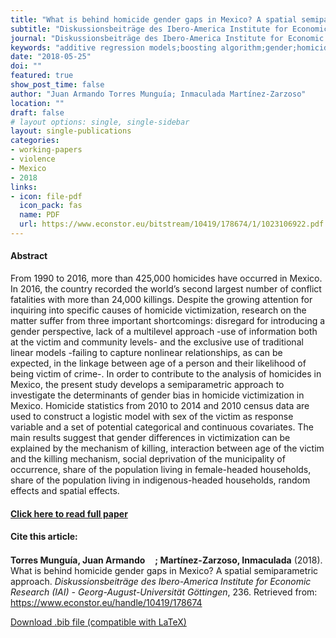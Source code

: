 ```yaml
---
title: "What is behind homicide gender gaps in Mexico? A spatial semiparametric approach"
subtitle: "Diskussionsbeiträge des Ibero-America Institute for Economic Research (IAI) - Georg-August-Universität Göttingen" 
journal: "Diskussionsbeiträge des Ibero-America Institute for Economic Research (IAI) - Georg-August-Universität Göttingen" 
keywords: "additive regression models;boosting algorithm;gender;homicide;Mexico" 
date: "2018-05-25"
doi: ""
featured: true
show_post_time: false
author: "Juan Armando Torres Munguía; Inmaculada Martínez-Zarzoso"
location: ""
draft: false
# layout options: single, single-sidebar
layout: single-publications
categories:
- working-papers
- violence
- Mexico
- 2018
links:
- icon: file-pdf
  icon_pack: fas
  name: PDF
  url: https://www.econstor.eu/bitstream/10419/178674/1/1023106922.pdf
---
```


 


<h4> Abstract </h4>
<p> From 1990 to 2016, more than 425,000 homicides have occurred in Mexico. In 2016, the country recorded the world’s second largest number of conflict fatalities with more than 24,000 killings. Despite the growing attention for inquiring into specific causes of homicide victimization, research on the matter suffer from three important shortcomings: disregard for introducing a gender perspective, lack of a multilevel approach -use of information both at the victim and community levels- and the exclusive use of traditional linear models -failing to capture nonlinear relationships, as can be expected, in the linkage between age of a person and their likelihood of being victim of crime-. In order to contribute to the analysis of homicides in Mexico, the present study develops a semiparametric approach to investigate the determinants of gender bias in homicide victimization in Mexico. Homicide statistics from 2010 to 2014 and 2010 census data are used to construct a logistic model with sex of the victim as response variable and a set of potential categorical and continuous covariates. The main results suggest that gender differences in victimization can be explained by the mechanism of killing, interaction between age of the victim and the killing mechanism, social deprivation of the municipality of occurrence, share of the population living in female-headed households, share of the population living in indigenous-headed households, random effects and spatial effects. </p>

<h4> <a href="https://www.econstor.eu/handle/10419/178674" target="_blank"> Click here to read full paper </a></h4>

<h4>Cite this article: </h4>
<p><b>Torres Munguía, Juan Armando<a href="https://orcid.org/0000-0003-3432-6941" target="_blank"><img src="https://info.orcid.org/wp-content/uploads/2019/11/orcid_16x16.png" height="16" width="16" ></a>; Martínez-Zarzoso, Inmaculada</b> (2018). What is behind homicide gender gaps in Mexico? A spatial semiparametric approach. <i>Diskussionsbeiträge des Ibero-America Institute for Economic Research (IAI) - Georg-August-Universität Göttingen</i>, 236. Retrieved from: <a href="https://www.econstor.eu/handle/10419/178674" target="_blank">https://www.econstor.eu/handle/10419/178674</a></p>

<a href="cite.bib" download="cite.bib" class="button"> Download .bib file (compatible with LaTeX) </a>

